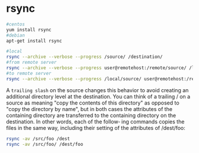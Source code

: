 # rsync
```bash
#centos
yum install rsync
#debian
apt-get install rsync
```

```bash
#local
rsync --archive --verbose --progress /source/ /destination/
#from remote server
rsync --archive --verbose --progress user@remotehost:/remote/source/ /local/destination/
#to remote server
rsync --archive --verbose --progress /local/source/ user@remotehost:/remote/destination/
```
A `trailing slash` on the source changes this behavior to avoid creating an additional directory level at the destination. You can think of a trailing / on a source as meaning "copy the contents of this directory" as opposed to "copy the directory by name", but in both cases the attributes of the containing directory are transferred to the containing directory on the destination. In other words, each of the follow‐ ing commands copies the files in the same way, including their setting of the attributes of /dest/foo:
```bash
rsync -av /src/foo /dest
rsync -av /src/foo/ /dest/foo
```
